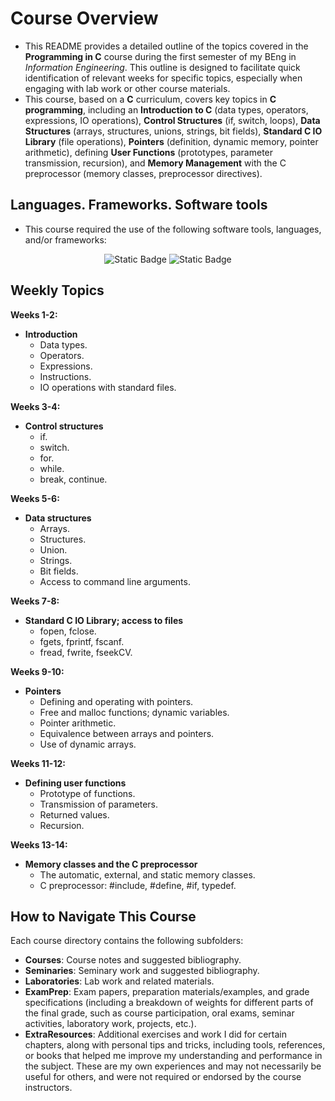 
# Course Overview

- This README provides a detailed outline of the topics covered in the **Programming in C** course during the first semester of my BEng in _Information Engineering_. This outline is designed to facilitate quick identification of relevant weeks for specific topics, especially when engaging with lab work or other course materials.
- This course, based on a **C** curriculum, covers key topics in **C programming**, including an **Introduction to C** (data types, operators, expressions, IO operations), **Control Structures** (if, switch, loops), **Data Structures** (arrays, structures, unions, strings, bit fields), **Standard C IO Library** (file operations), **Pointers** (definition, dynamic memory, pointer arithmetic), defining **User Functions** (prototypes, parameter transmission, recursion), and **Memory Management** with the C preprocessor (memory classes, preprocessor directives).

## Languages. Frameworks. Software tools

- This course required the use of the following software tools, languages, and/or frameworks:

<div align="center">
  
<p>
<img alt="Static Badge" src="https://img.shields.io/badge/Programming Language-%23A8B9CC?style=for-the-badge&logo=c&logoColor=white">  
<img alt="Static Badge" src="https://img.shields.io/badge/MicrosoftTeams-%236264A7?style=for-the-badge&logo=microsoftteams&logoColor=white">
</p>
  
</div>

## Weekly Topics

**Weeks 1-2:** 
- **Introduction**
  - Data types.
  - Operators.
  - Expressions.
  - Instructions.
  - IO operations with standard files.

**Weeks 3-4:**
- **Control structures**
  - if.
  - switch.
  - for.
  - while.
  - break, continue.

**Weeks 5-6:**
- **Data structures**
  - Arrays.
  - Structures.
  - Union.
  - Strings.
  - Bit fields.
  - Access to command line arguments.

**Weeks 7-8:**
- **Standard C IO Library; access to files**
  - fopen, fclose.
  - fgets, fprintf, fscanf.
  - fread, fwrite, fseekCV.

**Weeks 9-10:**
- **Pointers**
  - Defining and operating with pointers.
  - Free and malloc functions; dynamic variables.
  - Pointer arithmetic.
  - Equivalence between arrays and pointers.
  - Use of dynamic arrays.

**Weeks 11-12:**
- **Defining user functions**
  - Prototype of functions.
  - Transmission of parameters.
  - Returned values.
  - Recursion.

**Weeks 13-14:**
- **Memory classes and the C preprocessor**
  - The automatic, external, and static memory classes.
  - C preprocessor: #include, #define, #if, typedef.

## How to Navigate This Course

Each course directory contains the following subfolders:

- **Courses**: Course notes and suggested bibliography.
- **Seminaries**: Seminary work and suggested bibliography.
- **Laboratories**: Lab work and related materials.
- **ExamPrep**: Exam papers, preparation materials/examples, and grade specifications (including a breakdown of weights for different parts of the final grade, such as course participation, oral exams, seminar activities, laboratory work, projects, etc.).
- **ExtraResources**: Additional exercises and work I did for certain chapters, along with personal tips and tricks, including tools, references, or books that helped me improve my understanding and performance in the subject. These are my own experiences and may not necessarily be useful for others, and were not required or endorsed by the course instructors.

